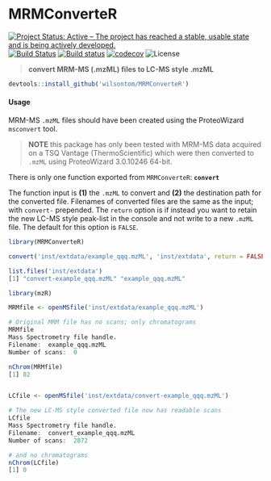 # MRMConverteR

[![Project Status: Active – The project has reached a stable, usable state and is being actively developed.](http://www.repostatus.org/badges/latest/active.svg)](http://www.repostatus.org/#active)
 [![Build Status](https://travis-ci.org/wilsontom/MRMConverteR.svg?branch=master)](https://travis-ci.org/wilsontom/MRMConverteR) [![Build status](https://ci.appveyor.com/api/projects/status/s79ced2qebvqv4bn/branch/master?svg=true)](https://ci.appveyor.com/project/wilsontom/mrmconverter/branch/master) [![codecov](https://codecov.io/gh/wilsontom/MRMConverteR/branch/master/graph/badge.svg)](https://codecov.io/gh/wilsontom/MRMConverteR)
![License](https://img.shields.io/badge/license-GNU%20GPL%20v3.0-blue.svg "GNU GPL v3.0")

>__convert MRM-MS (.mzML) files to LC-MS style .mzML__


```R
devtools::install_github('wilsontom/MRMConverteR')
```

#### Usage

MRM-MS `.mzML` files should have been created using the ProteoWizard `msconvert` tool.

> __NOTE__ this package has only been tested with MRM-MS data acquired on a TSQ Vantage (ThermoScientific) which were then converted to `.mzML` using ProteoWizard 3.0.10246 64-bit.

There is only one function exported from `MRMConverteR`: __`convert`__

The function input is __(1)__ the `.mzML` to convert and __(2)__ the destination path for the converted file. Filenames of converted files are the same as the input; with `convert-` prepended. The `return` option is if instead you want to retain the new LC-MS style peak-list in the console and not write to a new `.mzML` file. The default for this option is `FALSE`.


```R
library(MRMConverteR)

convert('inst/extdata/example_qqq.mzML', 'inst/extdata', return = FALSE)

list.files('inst/extdata')
[1] "convert-example_qqq.mzML" "example_qqq.mzML"  
```

```R
library(mzR)

MRMfile <- openMSfile('inst/extdata/example_qqq.mzML')

# Original MRM file has no scans; only chromatograms
MRMfile
Mass Spectrometry file handle.
Filename:  example_qqq.mzML
Number of scans:  0

nChrom(MRMfile)
[1] 82


LCfile <- openMSfile('inst/extdata/convert-example_qqq.mzML')

# The new LC-MS style converted file now has readable scans
LCfile
Mass Spectrometry file handle.
Filename:  convert_example_qqq.mzML
Number of scans:  2872

# and no chromatograms
nChrom(LCfile)
[1] 0

```
